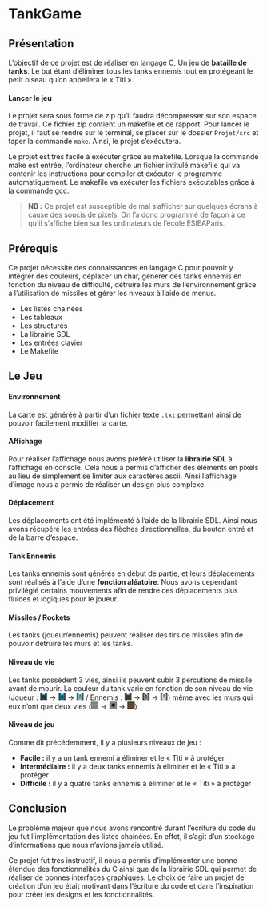 # TankGame

## Présentation
L’objectif de ce projet est de réaliser en langage C, Un jeu de **bataille de tanks**. Le but étant d’éliminer tous les tanks ennemis tout en protégeant le petit oiseau qu’on appellera le « Titi ».

#### Lancer le jeu

Le projet sera sous forme de zip qu’il faudra décompresser sur son espace de travail. Ce fichier zip contient un makefile et ce rapport. Pour lancer le projet, il faut se rendre sur le terminal, se placer sur le dossier `Projet/src` et taper la commande `make`. Ainsi, le projet s’exécutera.

Le projet est très facile à exécuter grâce au makefile. Lorsque la commande make est entrée, l’ordinateur cherche un fichier intitulé makefile qui va contenir les instructions pour compiler et exécuter le programme automatiquement. Le makefile va exécuter les fichiers exécutables grâce à la commande gcc.

> **NB :** Ce projet est susceptible de mal s’afficher sur quelques écrans à cause des soucis de pixels. On l’a donc programmé de façon à ce qu’il s’affiche bien sur les ordinateurs de l’école ESIEAParis. 

## Prérequis

Ce projet nécessite des connaissances en langage C pour pouvoir y intégrer des couleurs, déplacer un char, générer des tanks ennemis en fonction du niveau de difficulté, détruire les murs de l’environnement grâce à l’utilisation de missiles et gérer les niveaux à l’aide de menus. 

- Les listes chainées
- Les tableaux
- Les structures
- La librairie SDL
- Les entrées clavier
- Le Makefile
  
## Le Jeu

#### Environnement

La carte est générée à partir d’un fichier texte `.txt` permettant ainsi de pouvoir facilement modifier la carte. 

#### Affichage

Pour réaliser l’affichage nous avons préféré utiliser la **librairie SDL** à l’affichage en console. Cela nous a permis d’afficher des éléments en pixels au lieu de simplement se limiter aux caractères ascii. Ainsi l’affichage d’image nous a permis de réaliser un design plus complexe.

#### Déplacement

Les déplacements ont été implémenté à l’aide de la librairie SDL. Ainsi nous avons récupéré les entrées des flèches directionnelles, du bouton entré et de la barre d’espace.

#### Tank Ennemis

Les tanks ennemis sont générés en début de partie, et leurs déplacements sont réalisés à l’aide d’une **fonction aléatoire**. Nous avons cependant privilégié certains mouvements afin de rendre ces déplacements plus fluides et logiques pour le joueur. 

#### Missiles / Rockets

Les tanks (joueur/ennemis) peuvent réaliser des tirs de missiles afin de pouvoir détruire les murs et les tanks.

#### Niveau de vie 

Les tanks possèdent 3 vies, ainsi ils peuvent subir 3 percutions de missile avant de mourir. La couleur du tank varie en fonction de son niveau de vie (Joueur : <img src="https://github.com/LeparouxTitouan/TankGame/blob/master/src/img/tank/tankB_3_up.png" width="15" /> → <img src="https://github.com/LeparouxTitouan/TankGame/blob/master/src/img/tank/tankB_2_up.png" width="15" /> → <img src="https://github.com/LeparouxTitouan/TankGame/blob/master/src/img/tank/tankB_1_up.png" width="15" /> / Ennemis : <img src="https://github.com/LeparouxTitouan/TankGame/blob/master/src/img/tank/tankG_3_up.png" width="15" /> → <img src="https://github.com/LeparouxTitouan/TankGame/blob/master/src/img/tank/tankG_2_up.png" width="15" /> → <img src="https://github.com/LeparouxTitouan/TankGame/blob/master/src/img/tank/tankG_1_up.png" width="15" />) même avec les murs qui eux n’ont que deux vies (<img src="https://github.com/LeparouxTitouan/TankGame/blob/master/src/img/wall/wall.png" width="15" /> → <img src="https://github.com/LeparouxTitouan/TankGame/blob/master/src/img/wall/wall_used.png" width="15" /> → <img src="https://github.com/LeparouxTitouan/TankGame/blob/master/src/img/wall/deep_durt.png" width="15" />)

#### Niveau de jeu 

Comme dit précédemment, il y a plusieurs niveaux de jeu : 
- **Facile :** il y a un tank ennemi à éliminer et le « Titi » à protéger
- **Intermédiaire :** il y a deux tanks ennemis à éliminer et le « Titi » à protéger 
- **Difficile :** il y a quatre tanks ennemis à éliminer et le « Titi » à protéger

## Conclusion

Le problème majeur que nous avons rencontré durant l’écriture du code du jeu fut l’implémentation des listes chainées. En effet, il s’agit d’un stockage d’informations que nous n’avions jamais utilisé.  
 
Ce projet fut très instructif, il nous a permis d’implémenter une bonne étendue des fonctionnalités du C ainsi que de la librairie SDL qui permet de réaliser de bonnes interfaces graphiques. Le choix de faire un projet de création d’un jeu était motivant dans l’écriture du code et dans l’inspiration pour créer les designs et les fonctionnalités.  
